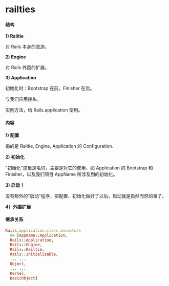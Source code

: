 # railties

#### 结构

**1) Railtie**

对 Rails 本身的改造。

**2) Engine**

对 Rails 外围的扩展。

**3) Application**

初始化时：Bootstrap 在前，Finisher 在后。

与我们应用接头。

实例方法，给 Rails.application 使用。

#### 内容

**1) 配置**

指的是 Railtie, Engine, Application 的 Configuration.

**2) 初始化**

"初始化"这里是名词，主要是对它的使用，如 Application 的 Bootstrap 和 Finisher，以及我们项目 AppName 所涉及到的初始化。

**3) 启动！**

没有额外的"启动"程序，把配置、初始化做好了以后，启动就是自然而然的事了。

**4）外围扩展**

#### 继承关系

```ruby
Rails.application.class.ancestors
  => [AppName::Application,
  Rails::Application,
  Rails::Engine,
  Rails::Railtie,
  Rails::Initializable,
  ... ...
  Object,
  ... ...
  Kernel,
  BasicObject] 
```
